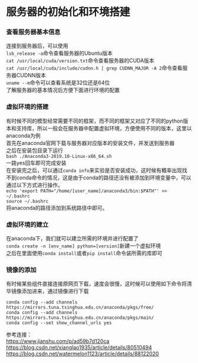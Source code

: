服务器的初始化和环境搭建
===
### 查看服务器基本信息
连接到服务器后，可以使用<br>
`lsb_release -a`命令查看服务器的Ubuntu版本<br>
`cat /usr/local/cuda/version.txt`命令查看服务器的CUDA版本<br>
`cat /usr/local/cuda/include/cudnn.h | grep CUDNN_MAJOR -A 2`命令查看服务器CUDNN版本<br>
`uname --m`命令可以查看系统是32位还是64位<br>
了解服务器的基本情况后方便下面进行环境的配置

### 虚拟环境的搭建
有时候不同的模型经常需要不同的框架，而不同的框架又对应了不同的python版本和支持库，所以一般会在服务器中配置虚拟环境，方便使用不同的版本，这里以anaconda为例<br>
首先在anaconda官网下载与服务器对应版本的安装文件，并发送到服务器<br>
之后在安装包目录下运行<br>
`bash ./Anaconda3-2019.10-Linux-x86_64.sh`<br>
一路yes回车即可完成安装<br>
在安装完之后，可以通过`conda info`来实验是否安装成功，这时候有概率出现找不到conda命令的情况，这是由于conda的路径还没有被添加到环境变量中，可以通过以下方式进行操作。<br>
`echo 'export PATH="/home/[user_name]/anaconda3/bin:$PATH"' >> ~/.bashrc`<br>
`source ~/.bashrc`<br>
将anaconda的路径添加到系统路径中即可。

### 虚拟环境的建立
在anaconda下，我们就可以建立所需的环境并进行配置了<br>
`conda create -n [env_name] python=[version]`新建一个虚拟环境<br>
之后在里面使用`conda install`或者`pip install`命令装所需的库即可

### 镜像的添加
有时候某些组件直接连接原网页下载，速度会很慢，这时候可以使用如下命令将清华镜像添加进来，通过镜像进行下载
```
conda config --add channels https://mirrors.tuna.tsinghua.edu.cn/anaconda/pkgs/free/
conda config --add channels https://mirrors.tuna.tsinghua.edu.cn/anaconda/pkgs/main/
conda config --set show_channel_urls yes
```

参考连接：<br>
https://www.jianshu.com/p/ad59b7d120ca<br>
https://blog.csdn.net/xianglao1935/article/details/80510494<br>
https://blog.csdn.net/watermelon1123/article/details/88122020

